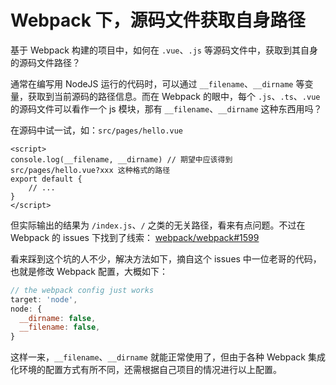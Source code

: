 # Webpack 下，源码文件获取自身路径

基于 Webpack 构建的项目中，如何在 `.vue`、`.js` 等源码文件中，获取到其自身的源码文件路径？

通常在编写用 NodeJS 运行的代码时，可以通过 `__filename`、`__dirname` 等变量，获取到当前源码的路径信息。而在 Webpack 的眼中，每个 `.js`、`.ts`、`.vue` 的源码文件可以看作一个 js 模块，那有 `__filename`、`__dirname` 这种东西用吗？

在源码中试一试，如：`src/pages/hello.vue`
```vue
<script>
console.log(__filename, __dirname) // 期望中应该得到 src/pages/hello.vue?xxx 这种格式的路径
export default {
    // ...
}
</script>
```

但实际输出的结果为 `/index.js`、`/` 之类的无关路径，看来有点问题。不过在 Webpack 的 issues 下找到了线索：
[webpack/webpack#1599](https://github.com/webpack/webpack/issues/1599#issuecomment-186841345)

看来踩到这个坑的人不少，解决方法如下，摘自这个 issues 中一位老哥的代码，也就是修改 Webpack 配置，大概如下：

```js
// the webpack config just works
target: 'node',
node: {
  __dirname: false,
  __filename: false,
}
```

这样一来，`__filename`、`__dirname` 就能正常使用了，但由于各种 Webpack 集成化环境的配置方式有所不同，还需根据自己项目的情况进行以上配置。
